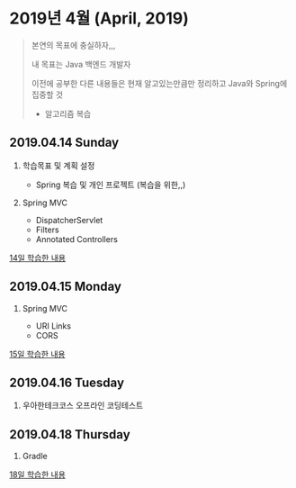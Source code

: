 # 2019년 4월 (April, 2019)

> 본연의 목표에 충실하자,,,
>
> 내 목표는 Java 백엔드 개발자
>
> 이전에 공부한 다른 내용들은 현재 알고있는만큼만 정리하고 Java와 Spring에 집중할 것
>
> + 알고리즘 복습

## 2019.04.14 Sunday

1. 학습목표 및 계획 설정

    - Spring 복습 및 개인 프로젝트 (복습을 위한,,)

2. Spring MVC

    - DispatcherServlet
    - Filters
    - Annotated Controllers

[14일 학습한 내용](Day14.md)

## 2019.04.15 Monday

1. Spring MVC

    - URI Links
    - CORS

[15일 학습한 내용](Day15.md)

## 2019.04.16 Tuesday

1. 우아한테크코스 오프라인 코딩테스트

## 2019.04.18 Thursday

1. Gradle

[18일 학습한 내용](Day18.md)
